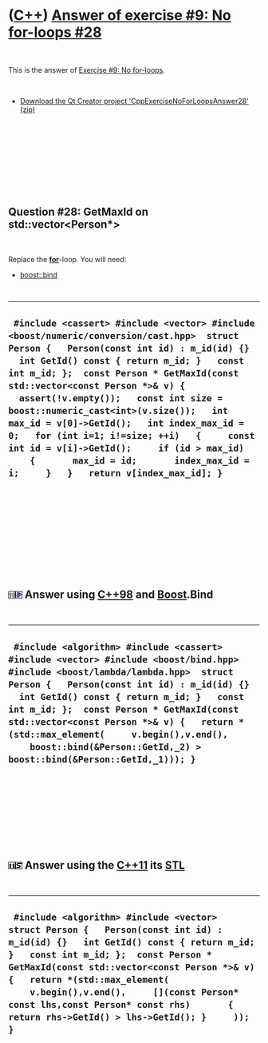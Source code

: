 
 

 

 

 

 

([C++](Cpp.md)) [Answer of exercise \#9: No for-loops \#28](CppExerciseNoForLoopsAnswer28.md)
===============================================================================================

 

This is the answer of [Exercise \#9: No
for-loops](CppExerciseNoForLoops.md).

 

-   [Download the Qt Creator project
    'CppExerciseNoForLoopsAnswer28' (zip)](CppExerciseNoForLoopsAnswer28.zip)

 

 

 

 

 

Question \#28: GetMaxId on std::vector&lt;Person\*&gt;
------------------------------------------------------

 

Replace the **[for](CppFor.md)**-loop. You will need:

-   [boost::bind](CppStdBind.md)

 

  ------------------------------------------------------------------------------------------------------------------------------------------------------------------------------------------------------------------------------------------------------------------------------------------------------------------------------------------------------------------------------------------------------------------------------------------------------------------------------------------------------------------------------------------------------------------------------------------
  ` #include <cassert> #include <vector> #include <boost/numeric/conversion/cast.hpp>  struct Person {   Person(const int id) : m_id(id) {}   int GetId() const { return m_id; }   const int m_id; };  const Person * GetMaxId(const std::vector<const Person *>& v) {   assert(!v.empty());   const int size = boost::numeric_cast<int>(v.size());   int max_id = v[0]->GetId();   int index_max_id = 0;   for (int i=1; i!=size; ++i)   {     const int id = v[i]->GetId();     if (id > max_id)     {       max_id = id;       index_max_id = i;     }   }   return v[index_max_id]; }`
  ------------------------------------------------------------------------------------------------------------------------------------------------------------------------------------------------------------------------------------------------------------------------------------------------------------------------------------------------------------------------------------------------------------------------------------------------------------------------------------------------------------------------------------------------------------------------------------------

 

 

 

 

 

 

![C++98](PicCpp98.png)![Boost](PicBoost.png) Answer using [C++98](Cpp98.md) and [Boost](CppBoost.md).Bind
-----------------------------------------------------------------------------------------------------------

 

  -----------------------------------------------------------------------------------------------------------------------------------------------------------------------------------------------------------------------------------------------------------------------------------------------------------------------------------------------------------------------------------------------------------------------------------------
  ` #include <algorithm> #include <cassert> #include <vector> #include <boost/bind.hpp> #include <boost/lambda/lambda.hpp>  struct Person {   Person(const int id) : m_id(id) {}   int GetId() const { return m_id; }   const int m_id; };  const Person * GetMaxId(const std::vector<const Person *>& v) {   return *(std::max_element(     v.begin(),v.end(),     boost::bind(&Person::GetId,_2) > boost::bind(&Person::GetId,_1))); }`
  -----------------------------------------------------------------------------------------------------------------------------------------------------------------------------------------------------------------------------------------------------------------------------------------------------------------------------------------------------------------------------------------------------------------------------------------

 

 

 

 

 

![C++11](PicCpp11.png)![STL](PicStl.png) Answer using the [C++11](Cpp11.md) its [STL](CppStl.md)
--------------------------------------------------------------------------------------------------

 

  ------------------------------------------------------------------------------------------------------------------------------------------------------------------------------------------------------------------------------------------------------------------------------------------------------------------------------------------------------------------------------------------------
  ` #include <algorithm> #include <vector>  struct Person {   Person(const int id) : m_id(id) {}   int GetId() const { return m_id; }   const int m_id; };  const Person * GetMaxId(const std::vector<const Person *>& v) {   return *(std::max_element(     v.begin(),v.end(),     [](const Person* const lhs,const Person* const rhs)       { return rhs->GetId() > lhs->GetId(); }     )); }`
  ------------------------------------------------------------------------------------------------------------------------------------------------------------------------------------------------------------------------------------------------------------------------------------------------------------------------------------------------------------------------------------------------

 

 

 

 

 

 

